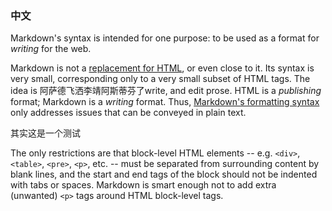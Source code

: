 <h3 id="html">中文</h3>

Markdown's syntax is intended for one purpose: to be used as a
format for *writing* for the web.

Markdown is not a <a href="/blog" class="a-purple">replacement for HTML</a>, or even close to it. Its
syntax is very small, corresponding only to a very small subset of
HTML tags. The idea is 阿萨德飞洒李靖阿斯蒂芬了write, and
edit prose. HTML is a *publishing* format; Markdown is a *writing*
format. Thus, <a href="/blog" class="a-green">Markdown's formatting syntax</a> only addresses issues that
can be conveyed in plain text.

其实这是一个测试

The only restrictions are that block-level HTML elements -- e.g. `<div>`,
`<table>`, `<pre>`, `<p>`, etc. -- must be separated from surrounding
content by blank lines, and the start and end tags of the block should
not be indented with tabs or spaces. Markdown is smart enough not
to add extra (unwanted) `<p>` tags around HTML block-level tags.